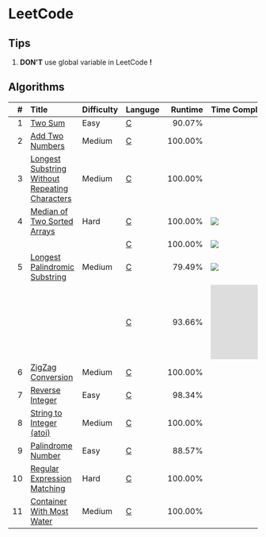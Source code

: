 # LeetCode

## Tips

1. **DON'T** use global variable in LeetCode **!**

## Algorithms
| #    | Title                                               | Difficulty | Languge  | Runtime | Time Complexity | Tag                         |
| ---: | :-------------------------------------------------- | :--------- | :------- | ------: | :-------------- | :-------------------------: |
| 1    | [Two Sum][1]                                        | Easy       | [C][1C]  | 90.07%  |                 |                             |
| 2    | [Add Two Numbers][2]                                | Medium     | [C][2C]  | 100.00% |                 |                             |
| 3    | [Longest Substring Without Repeating Characters][3] | Medium     | [C][3C]  | 100.00% |                 |                             |
| 4    | [Median of Two Sorted Arrays][4]                    | Hard       | [C][4C1] | 100.00% | ![][Ominmn]     |                             |
|      |                                                     |            | [C][4C2] | 100.00% | ![][Ologmn]     |                             |
| 5    | [Longest Palindromic Substring][5]                  | Medium     | [C][5C1] | 79.49%  | ![][On2]        |                             |
|      |                                                     |            | [C][5C2] | 93.66%  | ![][On]         | [Manacher][Mnch]            |
| 6    | [ZigZag Conversion][6]                              | Medium     | [C][6C]  | 100.00% |                 |                             |
| 7    | [Reverse Integer][7]                                | Easy       | [C][7C]  | 98.34%  |                 |                             |
| 8    | [String to Integer (atoi)][8]                       | Medium     | [C][8C]  | 100.00% |                 |                             |
| 9    | [Palindrome Number][9]                              | Easy       | [C][9C]  | 88.57%  |                 |                             |
| 10   | [Regular Expression Matching][10]                   | Hard       | [C][10C] | 100.00% |                 | [Dynamic Programming][10dp] |
| 11   | [Container With Most Water][11]                     | Medium     | [C][11C] | 100.00% |                 |                             |


[1]:    ./doc/001.md
[1C]:   ./src/prob/001.c
[2]:    ./doc/002.md
[2C]:   ./src/prob/002.c
[3]:    ./doc/003.md
[3C]:   ./src/prob/003.c
[4]:    ./doc/004.md
[4C1]:  ./src/prob/004_1.c 
[4C2]:  ./src/prob/004_2.c 
[5]:    ./doc/005.md
[5C1]:  ./src/prob/005_1.c 
[5C2]:  ./src/prob/005_2.c
[6]:    ./doc/006.md
[6C]:   ./src/prob/006.c
[7]:    ./doc/007.md
[7C]:   ./src/prob/007.c
[8]:    ./doc/008.md
[8C]:   ./src/prob/008.c
[9]:    ./doc/009.md
[9C]:   ./src/prob/009.c
[10]:   ./doc/010.md
[10C]:  ./src/prob/010.c
[11]:   ./doc/011.md
[11C]:  ./src/prob/011.c


[Ominmn]: http://latex.codecogs.com/gif.latex?O(\min\(m,n\)) 
[Ologmn]: http://latex.codecogs.com/gif.latex?O(\log\(m,n\)) 
[On2]: http://latex.codecogs.com/gif.latex?O(n^{2})  
[On]: http://latex.codecogs.com/gif.latex?O(n) 

[Mnch]: https://www.geeksforgeeks.org/manachers-algorithm-linear-time-longest-palindromic-substring-part-1/  
[10dp]: ./doc/010_dp.md
